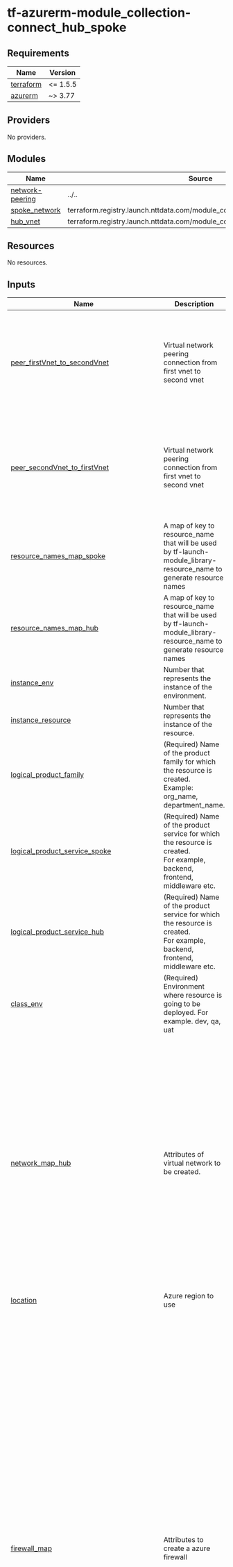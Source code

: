 # tf-azurerm-module_collection-connect_hub_spoke

<!-- BEGINNING OF PRE-COMMIT-TERRAFORM DOCS HOOK -->
## Requirements

| Name | Version |
|------|---------|
| <a name="requirement_terraform"></a> [terraform](#requirement\_terraform) | <= 1.5.5 |
| <a name="requirement_azurerm"></a> [azurerm](#requirement\_azurerm) | ~> 3.77 |

## Providers

No providers.

## Modules

| Name | Source | Version |
|------|--------|---------|
| <a name="module_network-peering"></a> [network-peering](#module\_network-peering) | ../.. | n/a |
| <a name="module_spoke_network"></a> [spoke\_network](#module\_spoke\_network) | terraform.registry.launch.nttdata.com/module_collection/spoke_network/azurerm | ~> 1.0 |
| <a name="module_hub_vnet"></a> [hub\_vnet](#module\_hub\_vnet) | terraform.registry.launch.nttdata.com/module_collection/hub_network/azurerm | ~> 1.0 |

## Resources

No resources.

## Inputs

| Name | Description | Type | Default | Required |
|------|-------------|------|---------|:--------:|
| <a name="input_peer_firstVnet_to_secondVnet"></a> [peer\_firstVnet\_to\_secondVnet](#input\_peer\_firstVnet\_to\_secondVnet) | Virtual network peering connection from first vnet to second vnet | <pre>object({<br>    peering_name                 = string<br>    resource_group_name          = string<br>    virtual_network_name         = string<br>    remote_virtual_network_id    = string<br>    allow_virtual_network_access = bool<br>    allow_forwarded_traffic      = bool<br>    allow_gateway_transit        = bool<br>    use_remote_gateways          = bool<br>  })</pre> | n/a | yes |
| <a name="input_peer_secondVnet_to_firstVnet"></a> [peer\_secondVnet\_to\_firstVnet](#input\_peer\_secondVnet\_to\_firstVnet) | Virtual network peering connection from first vnet to second vnet | <pre>object({<br>    peering_name                 = string<br>    resource_group_name          = string<br>    virtual_network_name         = string<br>    remote_virtual_network_id    = string<br>    allow_virtual_network_access = bool<br>    allow_forwarded_traffic      = bool<br>    allow_gateway_transit        = bool<br>    use_remote_gateways          = bool<br>  })</pre> | n/a | yes |
| <a name="input_resource_names_map_spoke"></a> [resource\_names\_map\_spoke](#input\_resource\_names\_map\_spoke) | A map of key to resource\_name that will be used by tf-launch-module\_library-resource\_name to generate resource names | <pre>map(object({<br>    name       = string<br>    max_length = optional(number, 60)<br>    region     = optional(string, "eastus2")<br>  }))</pre> | `{}` | no |
| <a name="input_resource_names_map_hub"></a> [resource\_names\_map\_hub](#input\_resource\_names\_map\_hub) | A map of key to resource\_name that will be used by tf-launch-module\_library-resource\_name to generate resource names | <pre>map(object({<br>    name       = string<br>    max_length = optional(number, 60)<br>    region     = optional(string, "eastus2")<br>  }))</pre> | `{}` | no |
| <a name="input_instance_env"></a> [instance\_env](#input\_instance\_env) | Number that represents the instance of the environment. | `number` | `0` | no |
| <a name="input_instance_resource"></a> [instance\_resource](#input\_instance\_resource) | Number that represents the instance of the resource. | `number` | `0` | no |
| <a name="input_logical_product_family"></a> [logical\_product\_family](#input\_logical\_product\_family) | (Required) Name of the product family for which the resource is created.<br>    Example: org\_name, department\_name. | `string` | `"launch"` | no |
| <a name="input_logical_product_service_spoke"></a> [logical\_product\_service\_spoke](#input\_logical\_product\_service\_spoke) | (Required) Name of the product service for which the resource is created.<br>    For example, backend, frontend, middleware etc. | `string` | n/a | yes |
| <a name="input_logical_product_service_hub"></a> [logical\_product\_service\_hub](#input\_logical\_product\_service\_hub) | (Required) Name of the product service for which the resource is created.<br>    For example, backend, frontend, middleware etc. | `string` | n/a | yes |
| <a name="input_class_env"></a> [class\_env](#input\_class\_env) | (Required) Environment where resource is going to be deployed. For example. dev, qa, uat | `string` | `"dev"` | no |
| <a name="input_network_map_hub"></a> [network\_map\_hub](#input\_network\_map\_hub) | Attributes of virtual network to be created. | <pre>object({<br>    use_for_each    = bool<br>    address_space   = optional(list(string), ["10.0.0.0/16"])<br>    subnet_names    = optional(list(string), [])<br>    subnet_prefixes = optional(list(string), [])<br>    bgp_community   = optional(string, null)<br>    ddos_protection_plan = optional(object(<br>      {<br>        enable = bool<br>        id     = string<br>      }<br>    ), null)<br>    dns_servers                                           = optional(list(string), [])<br>    nsg_ids                                               = optional(map(string), {})<br>    route_tables_ids                                      = optional(map(string), {})<br>    subnet_delegation                                     = optional(map(map(any)), {})<br>    subnet_enforce_private_link_endpoint_network_policies = optional(map(bool), {})<br>    subnet_enforce_private_link_service_network_policies  = optional(map(bool), {})<br>    subnet_service_endpoints                              = optional(map(list(string)), {})<br>    tags                                                  = optional(map(string), {})<br>    tracing_tags_enabled                                  = optional(bool, false)<br>    tracing_tags_prefix                                   = optional(string, "")<br>  })</pre> | n/a | yes |
| <a name="input_location"></a> [location](#input\_location) | Azure region to use | `string` | n/a | yes |
| <a name="input_firewall_map"></a> [firewall\_map](#input\_firewall\_map) | Attributes to create a azure firewall | <pre>object({<br>    logs_destinations_ids = list(string)<br>    subnet_cidr           = optional(string)<br>    additional_public_ips = optional(list(object(<br>      {<br>        name                 = string,<br>        public_ip_address_id = string<br>    })), [])<br>    application_rule_collections = optional(list(object(<br>      {<br>        name     = string,<br>        priority = number,<br>        action   = string,<br>        rules = list(object(<br>          { name             = string,<br>            source_addresses = list(string),<br>            source_ip_groups = list(string),<br>            target_fqdns     = list(string),<br>            protocols = list(object(<br>              { port = string,<br>            type = string }))<br>          }<br>        ))<br>    })))<br>    custom_diagnostic_settings_name = optional(string)<br>    custom_firewall_name            = optional(string)<br>    dns_servers                     = optional(string)<br>    extra_tags                      = optional(map(string))<br>    firewall_private_ip_ranges      = optional(list(string))<br>    ip_configuration_name           = optional(string)<br>    network_rule_collections = optional(list(object({<br>      name     = string,<br>      priority = number,<br>      action   = string,<br>      rules = list(object({<br>        name                  = string,<br>        source_addresses      = list(string),<br>        source_ip_groups      = optional(list(string)),<br>        destination_ports     = list(string),<br>        destination_addresses = list(string),<br>        destination_ip_groups = optional(list(string)),<br>        destination_fqdns     = optional(list(string)),<br>        protocols             = list(string)<br>      }))<br>    })))<br>    public_ip_zones = optional(list(number))<br>    sku_tier        = string<br>    zones           = optional(list(number))<br>  })</pre> | `null` | no |
| <a name="input_firewall_policy_rule_collection_group_priority"></a> [firewall\_policy\_rule\_collection\_group\_priority](#input\_firewall\_policy\_rule\_collection\_group\_priority) | (Required) The priority of the Firewall Policy Rule Collection Group. The range is 100-65000. | `number` | n/a | yes |
| <a name="input_application_rule_collection"></a> [application\_rule\_collection](#input\_application\_rule\_collection) | (Optional) The Application Rule Collection to use in this Firewall Policy Rule Collection Group. | <pre>list(object({<br>    name     = string<br>    action   = string<br>    priority = number<br>    rule = list(object({<br>      name        = string<br>      description = optional(string)<br>      protocols = optional(list(object({<br>        type = string<br>        port = number<br>      })))<br>      http_headers = optional(list(object({<br>        name  = string<br>        value = string<br>      })))<br>      source_addresses      = optional(list(string))<br>      source_ip_groups      = optional(list(string))<br>      destination_addresses = optional(list(string))<br>      destination_urls      = optional(list(string))<br>      destination_fqdns     = optional(list(string))<br>      destination_fqdn_tags = optional(list(string))<br>      terminate_tls         = optional(bool)<br>      web_categories        = optional(list(string))<br>    }))<br>  }))</pre> | `[]` | no |
| <a name="input_network_rule_collection"></a> [network\_rule\_collection](#input\_network\_rule\_collection) | (Optional) The Network Rule Collection to use in this Firewall Policy Rule Collection Group. | <pre>list(object({<br>    name     = string<br>    action   = string<br>    priority = number<br>    rule = list(object({<br>      name                  = string<br>      description           = optional(string)<br>      protocols             = list(string)<br>      destination_ports     = list(string)<br>      source_addresses      = optional(list(string))<br>      source_ip_groups      = optional(list(string))<br>      destination_addresses = optional(list(string))<br>      destination_fqdns     = optional(list(string))<br>    }))<br>  }))</pre> | `[]` | no |
| <a name="input_nat_rule_collection"></a> [nat\_rule\_collection](#input\_nat\_rule\_collection) | (Optional) The NAT Rule Collection to use in this Firewall Policy Rule Collection Group. | <pre>list(object({<br>    name     = string<br>    action   = string<br>    priority = number<br>    rule = list(object({<br>      name               = string<br>      description        = optional(string)<br>      protocols          = list(string)<br>      source_addresses   = optional(list(string))<br>      source_ip_groups   = optional(list(string))<br>      destination_ports  = optional(list(string))<br>      translated_address = optional(string)<br>      translated_port    = number<br>      translated_fqdn    = optional(string)<br>    }))<br>  }))</pre> | `[]` | no |
| <a name="input_use_for_each"></a> [use\_for\_each](#input\_use\_for\_each) | Use `for_each` instead of `count` to create multiple resource instances. | `bool` | n/a | yes |
| <a name="input_address_space"></a> [address\_space](#input\_address\_space) | The address space that is used by the virtual network. | `list(string)` | <pre>[<br>  "10.0.0.0/16"<br>]</pre> | no |
| <a name="input_bgp_community"></a> [bgp\_community](#input\_bgp\_community) | (Optional) The BGP community attribute in format `<as-number>:<community-value>`. | `string` | `null` | no |
| <a name="input_ddos_protection_plan"></a> [ddos\_protection\_plan](#input\_ddos\_protection\_plan) | The set of DDoS protection plan configuration | <pre>object({<br>    enable = bool<br>    id     = string<br>  })</pre> | `null` | no |
| <a name="input_dns_servers"></a> [dns\_servers](#input\_dns\_servers) | The DNS servers to be used with vNet. | `list(string)` | `[]` | no |
| <a name="input_subnet_map"></a> [subnet\_map](#input\_subnet\_map) | A map of subnet configuration. The configuration contains subnet specific attributes, network security group and route table specific attributes. | <pre>map(object({<br>    subnet_prefixes                                       = list(string)<br>    subnet_enforce_private_link_service_network_policies  = bool<br>    subnet_enforce_private_link_endpoint_network_policies = bool<br>    subnet_service_endpoints                              = list(string)<br>    subnet_delegation                                     = map(map(any))<br>    route_table = object({<br>      routes = list(object({<br>        name                   = string<br>        address_prefix         = string<br>        next_hop_type          = string<br>        next_hop_in_ip_address = optional(string)<br>      }))<br>    })<br>    network_security_group = object({<br>      security_rules = list(object({<br>        name                                       = string<br>        protocol                                   = string<br>        access                                     = string<br>        priority                                   = number<br>        direction                                  = string<br>        description                                = optional(string)<br>        source_port_range                          = optional(string)<br>        source_port_ranges                         = optional(list(string))<br>        destination_port_range                     = optional(string)<br>        destination_port_ranges                    = optional(list(string))<br>        source_address_prefix                      = optional(string)<br>        source_address_prefixes                    = optional(list(string))<br>        source_application_security_group_ids      = optional(list(string))<br>        destination_address_prefix                 = optional(string)<br>        destination_address_prefixes               = optional(list(string))<br>        destination_application_security_group_ids = optional(list(string))<br>    })) })<br>  }))</pre> | `null` | no |
| <a name="input_tracing_tags_enabled"></a> [tracing\_tags\_enabled](#input\_tracing\_tags\_enabled) | Whether enable tracing tags that generated by BridgeCrew Yor. | `bool` | `false` | no |
| <a name="input_tracing_tags_prefix"></a> [tracing\_tags\_prefix](#input\_tracing\_tags\_prefix) | Default prefix for generated tracing tags | `string` | `"avm_"` | no |

## Outputs

| Name | Description |
|------|-------------|
| <a name="output_firstVnet_peering_id"></a> [firstVnet\_peering\_id](#output\_firstVnet\_peering\_id) | The ID of the Virtual Network Peering. |
| <a name="output_secondVnet_peering_id"></a> [secondVnet\_peering\_id](#output\_secondVnet\_peering\_id) | The ID of the Virtual Network Peering. |
<!-- END OF PRE-COMMIT-TERRAFORM DOCS HOOK -->
